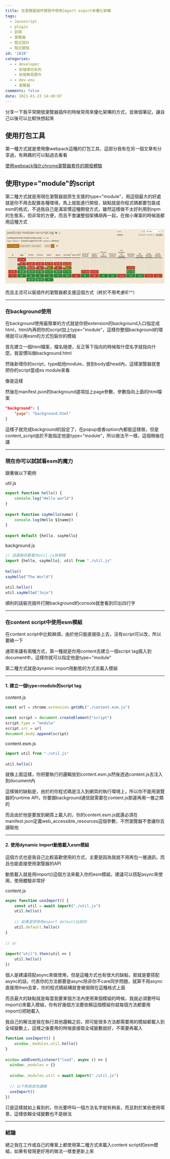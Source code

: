 ```yaml
---
title: 在瀏覽器插件開發中使用import export來優化架構
tags:
  - Javascript
  - plugin
  - 前端
  - 瀏覽器
  - 程式設計
  - 程式開發
id: '1818'
categories:
  - - developer
    - 前端填坑系列
    - 前端簡易實作
  - - dev-env
    - 瀏覽器
comments: false
date: 2021-01-23 14:49:07
---
```


分享一下我平常開發瀏覽器插件的時候常用來優化架構的方式，並做個筆記，讓自己以後可以比較快想起來



## 使用打包工具

第一種方式就是使用像webpack這種的打包工具，這部分我有在另一個文章有分享過，有興趣的可以點過去看看

[使用webpack強化chrome瀏覽器套件的開發體驗](https://blog.devcker.com/extenision-webpack-enhance-experience/ "使用webpack強化chrome瀏覽器套件的開發體驗")

## 使用type="module"的script

第二種方式就是用現在瀏覽器就原生支援的type="module"，用這個最大的好處就是你不用去配置各種環境，馬上就能進行開發，缺點就是你程式碼都要包裝成esm的格式，不過我自己是滿習慣這種開發方式，雖然這樣做不太好利用到npm的生態系，但非常的方便，而且不會讓整個架構胡再一起，在做小專案的時候我都用這種方式

[![caniuse](./browser-extension-use-import-and-export/firefox_Q1ikeocagw-1024x349.png)](https://caniuse.com/es6-module "![caniuse](./browser-extension-use-import-and-export/firefox_Q1ikeocagw-1024x349.png)")

而且主流可以裝插件的瀏覽器都支援這個方式（終於不用考慮IE^^）

* * *

### 在background使用

在background使用最簡單的方式就是你把extension的background入口指定成html，html內再把你的script加上type="module"，這樣你整個background的環境就可以用esm的方式包裝你的模組

首先建立一個html檔案，檔名隨便，反正等下指向的時候取什麼名字就指向什麼，我習慣叫做background.html

然後新增你的script，type給他module，放到body或head內，這樣瀏覽器就會把你的script當成es module來看

像是這樣

> <script type="module" src="background.js"></script>

然後在manifest.json的background選項加上page參數，參數指向上面的html檔案

```json
"background": {
    "page": "background.html"
}
```

這樣子就完成background的設定了，在popup或者option內都能這樣做，但是content\_script由於不能指定他是type="module"，所以做法不一樣，這個稍後在講

* * *

### 現在你可以試試看esm的魔力

跟著做以下範例

util.js

```javascript
export function hello() {
    console.log("Hello world")
}

export function sayHello(name) {
    console.log(Hello ${name})
}

export default {hello, sayHello}
```

background.js

```javascript
// 這邊路徑要看你util.js放哪裡
import {hello, sayHello}, util from "./util.js"

hello()
sayHello("The World")

util.hello()
util.sayHello("Jojo")
```

順利的話裝完插件打開background的console就會看到印出四行字

* * *

### 在content script中使用esm模組

在content script中比較麻煩，由於他只能直接掛上去，沒有script可以改，所以要繞一下

通常來講有兩種方式，第一種就是你用content去建立一個script tag插入到document中，這樣你就可以指定他是type="module"

第二種方式就是dynamic import用動態的方式去載入模組

* * *

#### 1\. 建立一個type=module的script tag

content.js

```javascript
const url = chrome.extension.getURL("./content.esm.js")

const script = document.createElement("script")
script.type = "module"
script.src = url
document.body.append(script)
```

content.esm.js

```javascript
import util from "./util.js"

util.hello()
```

就像上面這樣，你把要執行的邏輯放到content.esm.js然後透過content.js去注入到document內

這樣做的缺點是，由於的你程式碼是注入到網頁的執行環境上，所以你不能用瀏覽器的runtime API，你要跟background通信就需要在content.js那邊再用一層之類的

而且由於他是要放到網頁上載入的，你的content.esm.js就還必須在manifest.json定義web\_accessible\_resources這個參數，不然瀏覽器不會讓你去讀取他

* * *

#### 2\. 使用dynamic import動態載入esm模組

這個方式也是我自己比較喜歡使用的方式，主要是因為我就不用再包一層通訊，而且也能直接使用瀏覽器的API

動態載入就是用import()這個方法來載入你的esm模組，建議可以搭配async來使用，使用體驗非常好

content.js

```javascript
async function useImport() {
    const util = await import("./util.js")
    util.hello()

    // 如果是想使用export default出來的
    util.default.hello()
}

// or

import("util").then(util => {
    util.hello()
})
```

個人是建議搭配async來做使用，但是這種方式也有很大的缺點，那就是要搭配async的話，代表你的方法都要是async除非你不care同步問題，就算不用async直接用then去拿，你的程式碼結構就會被侷限在這種格式上面

而且最大的缺點就是每當我要某個方法內使用某個模組的時候，我就必須要呼叫import()來載入模組，你有好幾個方法要依賴這個模組你就每個方法都要用import()把她載入

我自己的解法是我在執行其他邏輯之前，把可能很多方法都需要用的模組都載入到全域變數上，這樣之後要用的時候直接取全域變數就好，不需要再載入

```javascript
function useImport() {
    window._modules.util.hello()
}

window.addEventListener("load", async () => {
  window._modules = {}

  window._modules.util = await import("./util.js")

  // 以下再做其他邏輯
  useImport()
})
```

只是這樣就如上看到的，你光要呼叫一個方法名字就有夠長，而且對於某些使用場景，這樣依賴全域變數也不是辦法

* * *

### 結論

總之我在工作或自己的專案上都使用第二種方式來載入content script的esm模組，如果有發現更好用的做法一樣會更新上來